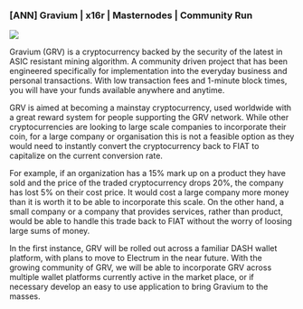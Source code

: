 ### [ANN] Gravium | x16r | Masternodes | Community Run 


![](https://i.imgur.com/fD3dmPB.png)

Gravium (GRV) is a cryptocurrency backed by the security of the latest in ASIC resistant mining algorithm. A community driven project that has been engineered specifically for implementation into the everyday business and personal transactions. With low transaction fees and 1-minute block times, you will have your funds available anywhere and anytime.



GRV is aimed at becoming a mainstay cryptocurrency, used worldwide with a great reward system for people supporting the GRV network. While other cryptocurrencies are looking to large scale companies to incorporate their coin, for a large company or organisation this is not a feasible option as they would need to instantly convert the cryptocurrency back to FIAT to capitalize on the current conversion rate.

For example, if an organization has a 15% mark up on a product they have sold and the price of the traded cryptocurrency drops 20%, the company has lost 5% on their cost price. It would cost a large company more money than it is worth it to be able to incorporate this scale. On the other hand, a small company or a company that provides services, rather than product, would be able to handle this trade back to FIAT without the worry of loosing large sums of money.



In the first instance, GRV will be rolled out across a familiar DASH wallet platform, with plans to move to Electrum in the near future. With the growing community of GRV, we will be able to incorporate GRV across multiple wallet platforms currently active in the market place, or if necessary develop an easy to use application to bring Gravium to the masses.